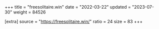 +++
title = "freesolitaire.win"
date = "2022-03-22"
updated = "2023-07-30"
weight = 84526

[extra]
source = "https://freesolitaire.win/"
ratio = 24
size = 83
+++
